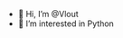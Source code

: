 - 👋 Hi, I’m @Vlout
- 👀 I’m interested in Python
<!---
Vlout/Vlout is a ✨ special ✨ repository because its `README.md` (this file) appears on your GitHub profile.
You can click the Preview link to take a look at your changes.
--->
